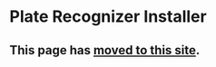 # Plate Recognizer Installer


## This page has [moved to this site](https://guides.platerecognizer.com/docs/installer).
